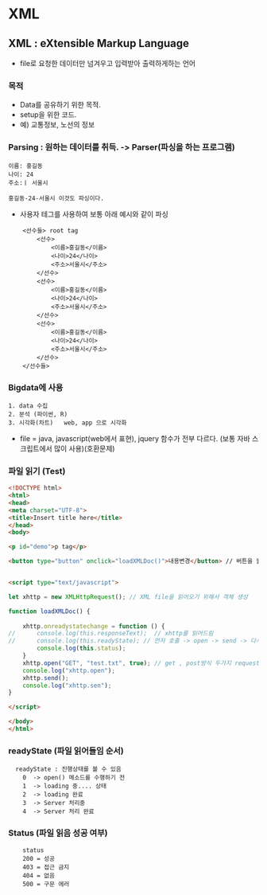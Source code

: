 # XML

## XML : eXtensible Markup Language
- file로 요청한 데이터만 넘겨우고 입력받아 출력하게하는 언어


### 목적
- Data를 공유하기 위한 목적.
- setup을 위한 코드. 
- 예) 교통정보, 노선의 정보

### Parsing : 원하는 데이터를 취득. -> Parser(파싱을 하는 프로그램)
```
이름: 홍길동
나이: 24
주소:ㅣ 서울시
	
홍길동-24-서울시 이것도 파싱이다.
```  
- 사용자 테그를 사용하여 보통 아래 예시와 같이 파싱
```
	<선수들> root tag
		<선수>
			<이름>홍길동</이름>
			<나이>24</나이>
			<주소>서울시</주소>
		</선수>
		<선수>
			<이름>홍길동</이름>
			<나이>24</나이>
			<주소>서울시</주소>
		</선수>
		<선수>
			<이름>홍길동</이름>
			<나이>24</나이>
			<주소>서울시</주소>
		</선수>
	</선수들>
```  

### Bigdata에 사용
	1. data 수집
	2. 분석 (파이썬, R)
	3. 시각화(차트)   web, app 으로 시각화
  
- file = java, javascript(web에서 표현), jquery  함수가 전부 다르다.  (보통 자바 스크립트에서 많이 사용)(호환문제)

### 파일 읽기 (Test)
```html
<!DOCTYPE html>
<html>
<head>
<meta charset="UTF-8">
<title>Insert title here</title>
</head>
<body>

<p id="demo">p tag</p>

<button type="button" onclick="loadXMLDoc()">내용변경</button> // 버튼을 눌러 데이터를 읽어 들임


<script type="text/javascript">

let xhttp = new XMLHttpRequest(); // XML file을 읽어오기 위해서 객체 생성

function loadXMLDoc() {
	
	xhttp.onreadystatechange = function () {
//		console.log(this.responseText);  // xhttp를 읽어드림
//		console.log(this.readyState); // 먼저 호출 -> open -> send -> 다시 닫힘
		console.log(this.status);
	}
	xhttp.open("GET", "test.txt", true); // get , post방식 두가지 request 가 있다.  맨마지막 비동기를 true로
	console.log("xhttp.open");
	xhttp.send();
	console.log("xhttp.sen");	
}

</script>

</body>
</html>
```
### readyState (파일 읽어들임 순서)
```
  readyState : 진행상태를 볼 수 있음
	0  -> open() 메소드를 수행하기 전
	1  -> loading 중.... 상태
	2  -> loading 완료
	3  -> Server 처리중
	4  -> Server 처리 완료
```
### Status (파일 읽음 성공 여부)
```
	status
	200 = 성공
	403 = 접근 금지
	404 = 없음
	500 = 구문 에러
```  
